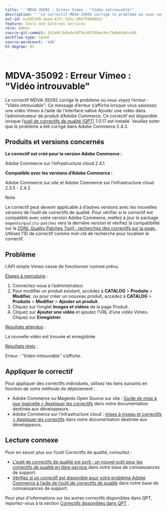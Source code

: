 ```yaml
---
title: '''MDVA-35092 : Erreur Vimeo : "Vidéo introuvable"'
description: '''Le correctif MDVA-35092 corrige le problème où vous voyez l’erreur : *"Vidéo introuvable"*. Ce message d’erreur s’affiche lorsque vous saisissez une vidéo Vimeo à l’aide de l’interface native Ajouter une vidéo dans l’administrateur de produit d’Adobe Commerce. Ce correctif est disponible lorsque l’[outil de correctifs de qualité (QPT)](/help/announcements/adobe-commerce-announcements/magento-quality-patches-released-new-tool-to-self-serve-quality-patches.md) 1.0.17 est installé. Veuillez noter que le problème a été corrigé dans Adobe Commerce 2.4.3."'
exl-id: bc0952d9-1ea4-417c-926c-96875984d82c
feature: Tools and External Services
role: Admin
source-git-commit: 1d2e0c1b4a8e3d79a362500ee3ec7bde84a6ce0d
workflow-type: tm+mt
source-wordcount: '426'
ht-degree: 0%

---
```


# MDVA-35092 : Erreur Vimeo : &quot;Vidéo introuvable&quot;

Le correctif MDVA-35092 corrige le problème où vous voyez l’erreur : *&quot;Vidéo introuvable&quot;*. Ce message d’erreur s’affiche lorsque vous saisissez une vidéo Vimeo à l’aide de l’interface native Ajouter une vidéo dans l’administrateur de produit d’Adobe Commerce. Ce correctif est disponible lorsque l’[outil de correctifs de qualité (QPT)](/help/announcements/adobe-commerce-announcements/magento-quality-patches-released-new-tool-to-self-serve-quality-patches.md) 1.0.17 est installé. Veuillez noter que le problème a été corrigé dans Adobe Commerce 2.4.3.

## Produits et versions concernés

**Le correctif est créé pour la version Adobe Commerce :**

Adobe Commerce sur l’infrastructure cloud 2.4.1

**Compatible avec les versions d’Adobe Commerce :**

Adobe Commerce sur site et Adobe Commerce sur l’infrastructure cloud 2.3.5 - 2.4.2

>[!NOTE]
>
>Le correctif peut devenir applicable à d’autres versions avec les nouvelles versions de l’outil de correctifs de qualité. Pour vérifier si le correctif est compatible avec votre version Adobe Commerce, mettez à jour le package `magento/quality-patches` vers la dernière version et vérifiez la compatibilité sur la [[!DNL Quality Patches Tool] : recherchez des correctifs sur la page ](https://devdocs.magento.com/quality-patches/tool.html#patch-grid). Utilisez l’ID de correctif comme mot-clé de recherche pour localiser le correctif.

## Problème

L’API simple Vimeo cesse de fonctionner comme prévu.

<u>Étapes à reproduire</u> :

1. Connectez-vous à l’administrateur.
1. Pour modifier un produit existant, accédez à **CATALOG** > **Produits** > **Modifier**, ou pour créer un nouveau produit, accédez à **CATALOG** > **Produits** > **Modifier** > **Ajouter un produit**.
1. Cliquez sur l’onglet **Images et vidéos** de la page Produit.
1. Cliquez sur **Ajouter une vidéo** et ajoutez l’URL d’une vidéo Vimeo. Cliquez sur **Enregistrer**.

<u>Résultats attendus</u> :

La nouvelle vidéo est trouvée et enregistrée.

<u>Résultats réels</u> :

Erreur : *&quot;Vidéo introuvable&quot;* s’affiche.

## Appliquer le correctif

Pour appliquer des correctifs individuels, utilisez les liens suivants en fonction de votre méthode de déploiement :

* Adobe Commerce ou Magento Open Source sur site : [Guide de mise à jour logicielle > Appliquer les correctifs](https://devdocs.magento.com/guides/v2.4/comp-mgr/patching/mqp.html) dans notre documentation destinée aux développeurs.
* Adobe Commerce sur l’infrastructure cloud : [mises à niveau et correctifs > Appliquer les correctifs](https://devdocs.magento.com/cloud/project/project-patch.html) dans notre documentation destinée aux développeurs.

## Lecture connexe

Pour en savoir plus sur l’outil Correctifs de qualité, consultez :

* [ L’outil de correctifs de qualité est sorti : un nouvel outil pour les correctifs de qualité en libre-service ](/help/announcements/adobe-commerce-announcements/magento-quality-patches-released-new-tool-to-self-serve-quality-patches.md) dans notre base de connaissances de support.
* [Vérifiez si un correctif est disponible pour votre problème Adobe Commerce à l’aide de l’outil de correctifs de qualité](/help/support-tools/patches-available-in-qpt-tool/check-patch-for-magento-issue-with-magento-quality-patches.md) dans notre base de connaissances de support.

Pour plus d’informations sur les autres correctifs disponibles dans QPT, reportez-vous à la section [Correctifs disponibles dans QPT](https://support.magento.com/hc/en-us/sections/360010506631-Patches-available-in-QPT-tool-) .
